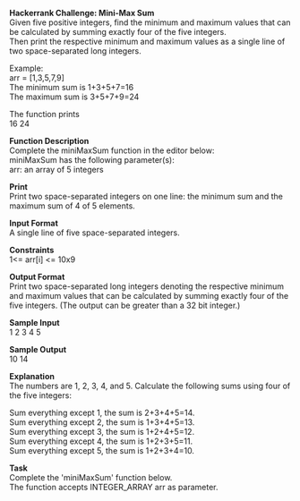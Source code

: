 **Hackerrank Challenge: Mini-Max Sum** <br/>
Given five positive integers, find the minimum and maximum values that can be calculated by summing exactly four of the five integers.<br/>
Then print the respective minimum and maximum values as a single line of two space-separated long integers.<br/>

Example:<br/>
arr = [1,3,5,7,9]<br/>
The minimum sum is 1+3+5+7=16<br/>
The maximum sum is 3+5+7+9=24<br/>

The function prints<br/>
16 24 

**Function Description**<br/>
Complete the miniMaxSum function in the editor below:<br/>
miniMaxSum has the following parameter(s):<br/>
arr: an array of 5 integers

**Print**<br/>
Print two space-separated integers on one line: the
minimum sum and the maximum sum of 4 of 5 elements.<br/>

**Input Format**<br/>
A single line of five space-separated integers.<br/>

**Constraints**<br/>
1<= arr[i] <= 10x9

**Output Format**<br/>
Print two space-separated long integers denoting the respective minimum and maximum values that can be calculated by summing exactly four of the five integers. (The output can be greater than a 32 bit integer.)<br/>

**Sample Input**<br/>
1 2 3 4 5

**Sample Output**<br/>
10 14 

**Explanation**<br/>
The numbers are 1, 2, 3, 4, and 5. Calculate the following sums using four of the five integers:<br/>

Sum everything except 1, the sum is 2+3+4+5=14.<br/>
Sum everything except 2, the sum is 1+3+4+5=13.<br/>
Sum everything except 3, the sum is 1+2+4+5=12.<br/>
Sum everything except 4, the sum is 1+2+3+5=11.<br/>
Sum everything except 5, the sum is 1+2+3+4=10.<br/>

**Task**<br/>
Complete the 'miniMaxSum' function below.<br/>
The function accepts INTEGER_ARRAY arr as parameter.<br/>

